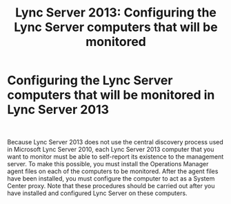 ﻿---
title: 'Lync Server 2013: Configuring the Lync Server computers that will be monitored'
TOCTitle: Configuring the Lync Server computers that will be monitored
ms:assetid: 9f1b2b91-d5af-42ad-a27d-b0815f762ad8
ms:mtpsurl: https://technet.microsoft.com/en-us/library/JJ205118(v=OCS.15)
ms:contentKeyID: 48184927
ms.date: 07/23/2014
mtps_version: v=OCS.15
---

# Configuring the Lync Server computers that will be monitored in Lync Server 2013

 


Because Lync Server 2013 does not use the central discovery process used in Microsoft Lync Server 2010, each Lync Server 2013 computer that you want to monitor must be able to self-report its existence to the management server. To make this possible, you must install the Operations Manager agent files on each of the computers to be monitored. After the agent files have been installed, you must configure the computer to act as a System Center proxy. Note that these procedures should be carried out after you have installed and configured Lync Server on these computers.

